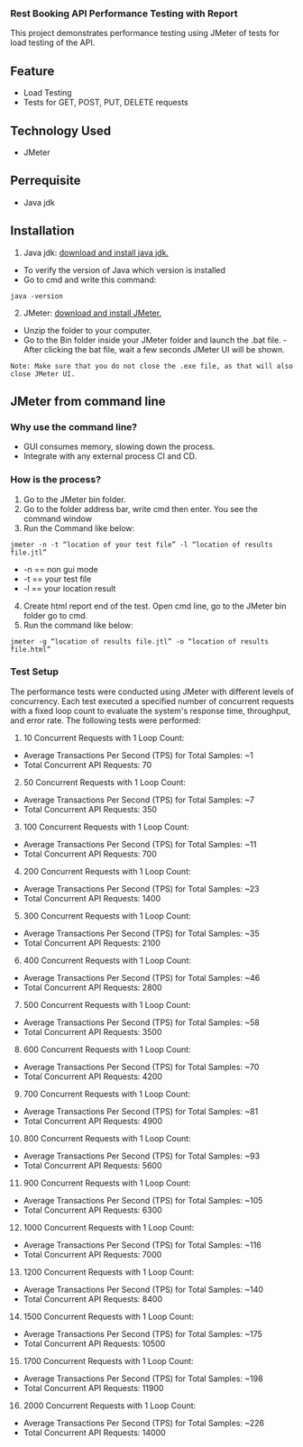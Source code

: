 ### Rest Booking API Performance Testing with Report
This project demonstrates performance testing using JMeter of tests for load testing of the API.
## Feature
- Load Testing
- Tests for GET, POST, PUT, DELETE requests
## Technology Used
- JMeter
## Perrequisite
- Java jdk
## Installation
1. Java jdk: [download and install java jdk.](https://www.oracle.com/apac/java/technologies/downloads/)
- To verify the version of Java which version is installed
- Go to cmd and write this command:
```Console
java -version
```
2. JMeter: [download and install JMeter.](https://jmeter.apache.org/download_jmeter.cgi)
- Unzip the folder to your computer.
- Go to the Bin folder inside your JMeter folder and launch the .bat file.
-After clicking the bat file, wait a few seconds JMeter UI will be shown.
```Console
Note: Make sure that you do not close the .exe file, as that will also close JMeter UI.
```
## JMeter from command line
### Why use the command line?
- GUI consumes memory, slowing down the process.
- Integrate with any external process CI and CD.
### How is the process?
1. Go to the JMeter bin folder.
2. Go to the folder address bar, write cmd then enter. You see the command window
3. Run the Command like below:
```Console
jmeter -n -t “location of your test file” -l “location of results file.jtl”
```
- -n == non gui mode
- -t == your test file
- -l == your location result
4. Create html report end of the test. Open cmd line, go to the JMeter bin folder go to cmd.
5. Run the command like below:
```Console
jmeter -g “location of results file.jtl” -o “location of results file.html”
```
### Test Setup
The performance tests were conducted using JMeter with different levels of concurrency. Each test executed a specified number of concurrent requests with a fixed loop count to evaluate the system's response time, throughput, and error rate.
The following tests were performed:
1. 10 Concurrent Requests with 1 Loop Count:
- Average Transactions Per Second (TPS) for Total Samples: ~1
- Total Concurrent API Requests: 70
2. 50 Concurrent Requests with 1 Loop Count:
- Average Transactions Per Second (TPS) for Total Samples: ~7
- Total Concurrent API Requests: 350
3. 100 Concurrent Requests with 1 Loop Count:
- Average Transactions Per Second (TPS) for Total Samples: ~11
- Total Concurrent API Requests: 700
4. 200 Concurrent Requests with 1 Loop Count:
- Average Transactions Per Second (TPS) for Total Samples: ~23
- Total Concurrent API Requests: 1400
5. 300 Concurrent Requests with 1 Loop Count:
- Average Transactions Per Second (TPS) for Total Samples: ~35
- Total Concurrent API Requests: 2100
6. 400 Concurrent Requests with 1 Loop Count:
- Average Transactions Per Second (TPS) for Total Samples: ~46
- Total Concurrent API Requests: 2800
7. 500 Concurrent Requests with 1 Loop Count:
- Average Transactions Per Second (TPS) for Total Samples: ~58
- Total Concurrent API Requests: 3500
8. 600 Concurrent Requests with 1 Loop Count:
- Average Transactions Per Second (TPS) for Total Samples: ~70
- Total Concurrent API Requests: 4200
9. 700 Concurrent Requests with 1 Loop Count:
- Average Transactions Per Second (TPS) for Total Samples: ~81
- Total Concurrent API Requests: 4900
10. 800 Concurrent Requests with 1 Loop Count:
- Average Transactions Per Second (TPS) for Total Samples: ~93
- Total Concurrent API Requests: 5600
11. 900 Concurrent Requests with 1 Loop Count:
- Average Transactions Per Second (TPS) for Total Samples: ~105
- Total Concurrent API Requests: 6300
12. 1000 Concurrent Requests with 1 Loop Count:
- Average Transactions Per Second (TPS) for Total Samples: ~116
- Total Concurrent API Requests: 7000
13. 1200 Concurrent Requests with 1 Loop Count:
- Average Transactions Per Second (TPS) for Total Samples: ~140
- Total Concurrent API Requests: 8400
14. 1500 Concurrent Requests with 1 Loop Count:
- Average Transactions Per Second (TPS) for Total Samples: ~175
- Total Concurrent API Requests: 10500
15. 1700 Concurrent Requests with 1 Loop Count:
- Average Transactions Per Second (TPS) for Total Samples: ~198
- Total Concurrent API Requests: 11900
16. 2000 Concurrent Requests with 1 Loop Count:
- Average Transactions Per Second (TPS) for Total Samples: ~226
- Total Concurrent API Requests: 14000
